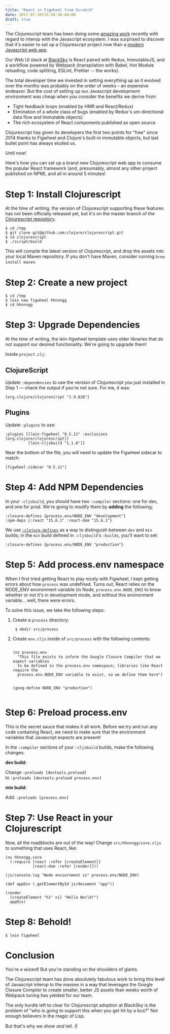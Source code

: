 ```yaml
---
title: "React in Figwheel from Scratch"
date: 2017-07-26T15:58:36-04:00
draft: true
---
```


The Clojurescript team has been doing some [amazing work](https://clojurescript.org/news/2017-07-12-clojurescript-is-not-an-island-integrating-node-modules)
recently with regard to interop with the Javascript ecosystem. I was surprised to
discover that it's easier to set up a Clojurescript project now than a [modern Javascript web app](https://hackernoon.com/how-it-feels-to-learn-javascript-in-2016-d3a717dd577f).

Our Web UI stack at [BlackSky](https://blacksky.com) is React paired with Redux,
ImmutableJS, and a workflow powered by Webpack (transpilation with Babel,
Hot Module reloading, code splitting, ESLint, Prettier -- the works).

The total developer time we invested in setting everything up as it evolved over
the months was probably on the order of weeks &ndash; an expensive endeavor.
But the cost of setting up our Javascript development environment was cheap
when you consider the benefits we derive from:

+ Tight feedback loops (enabled by HMR and React/Redux)
+ Elimination of a whole class of bugs (enabled by Redux's uni-directional data flow and Immutable objects)
+ The rich ecosystem of React components published as open source

Clojurescript has given its developers the first two points for "free" since
2014 thanks to Figwheel and Clojure's built-in immutable objects, but last
bullet point has always eluded us.

Until now!

Here's how you can set up a brand new Clojurescript web app to consume the
popular React framework (and, presumably, almost any other project published on
NPM), and all in around 5 minutes!

# Step 1: Install Clojurescript
At the time of writing, the version of Clojurescript supporting these features
has not been officially released yet, but it's on the master branch of the
[Clojurescript repository](https://github.com/clojure/clojurescript).

```
$ cd /tmp
$ git clone git@github.com:clojure/clojurescript.git
$ cd clojurescript
$ ./script/build
```

This will compile the latest version of Clojurescript, and drop the assets into
your local Maven repository.  If you don't have Maven, consider running `brew
install maven`.

# Step 2: Create a new project

```
$ cd /tmp
$ lein new figwheel hhnnngg
$ cd hhnnngg
```

# Step 3: Upgrade Dependencies

At the time of writing, the lein-figwheel template uses older libraries that do
not support our desired functionality.  We're going to upgrade them!

Inside `project.clj`:

## ClojureScript
Update `:dependencies` to use the version of Clojurescript you just installed in
Step 1 &mdash; check the output if you're not sure. For me, it was:

`[org.clojure/clojurescript "1.9.828"]`

## Plugins
Update `:plugins` to use:

```
:plugins [[lein-figwheel "0.5.11" :exclusions [org.clojure/clojurescript]]
          [lein-cljsbuild "1.1.6"]]
```

Near the bottom of the file, you will need to update the Figwheel sidecar to match:

```
[figwheel-sidecar "0.5.11"]
```

# Step 4: Add NPM Dependencies

In your `:cljsbuild`, you should have two `:compiler` sections: one for dev, and
one for prod.  We're going to modify them by **adding** the following:

```
:closure-defines {process.env/NODE_ENV "development"}
:npm-deps {:react "15.6.1" :react-dom "15.6.1"}
```

We use [`:clojure-defines`](https://github.com/clojure/clojurescript/wiki/Compiler-Options#closure-defines)
as a way to distinguish between `dev` and `min` builds; in the `min` build
defined in `:cljsbuild`'s `:builds`, you'll want to set:

```
:closure-defines {process.env/NODE_ENV "production"}
```

# Step 5: Add process.env namespace

When I first tried getting React to play nicely with Figwheel, I kept getting
errors about how `process` was undefined. Turns out, React relies on the
NODE_ENV environment variable (in Node, `process.env.NODE_ENV`) to know whether 
or not it's in development mode, and without this environment variable... well, 
there were errors.

To solve this issue, we take the following steps:

<ol>
  <li>Create a <code>process</code> directory:
    <pre><code> $ mkdir src/process </code></pre>
  </li>

  <li>Create <code>env.cljs</code> inside of <code>src/process</code> with the following contents:
    <pre><code>
(ns process.env
  "This file exists to inform the Google Closure Compiler that we expect variables
  to be defined in the process.env namespace; libraries like React require the
  process.env.NODE_ENV variable to exist, so we define them here")

(goog-define NODE_ENV "production")
    </code></pre>
  </li>
</ol>

# Step 6: Preload process.env
This is the secret sauce that makes it all work. Before we try and run any code
containing React, we need to make sure that the environment variables that
Javascript expects are present!

In the `:compiler` sections of your `:cljsbuild` builds, make the following
changes:

**dev build:**

Change `:preloads [devtools.preload]` <br/>to `:preloads [devtools.preload process.env]`

**min build:**

Add: `:preloads [process.env]`

# Step 7: Use React in your Clojurescript

Now, all the roadblocks are out of the way! Change `src/hhnnngg/core.cljs` to 
something that uses React, like:

```
(ns hhnnngg.core
  (:require [react :refer [createElement]]
            [react-dom :refer [render]]))

(js/console.log "Node enviornment is" process.env/NODE_ENV)

(def appDiv (.getElementById js/document "app"))

(render
  (createElement "h1" nil "Hello World!")
  appDiv)
```

# Step 8: Behold!

```
$ lein figwheel
```

# Conclusion
You're a wizard! But you're standing on the shoulders of giants.

The Clojurescript team has done absolutely fabulous work to bring this level of
Javascript interop to the masses in a way that leverages the Google Closure
Compiler to create smaller, better JS assets than weeks worth of Webpack tuning
has yielded for our team.

The only hurdle left to clear for Clojurescript adoption at BlackSky is the 
problem of "who is going to support this when you get hit by a bus?"
Not enough believers in the magic of Lisp.  

But that's why we show *and* tell.  ✌️
